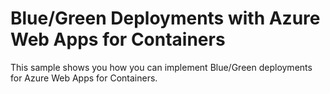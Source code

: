 # Blue/Green Deployments with Azure Web Apps for Containers

This sample shows you how you can implement Blue/Green deployments for Azure Web Apps for Containers.